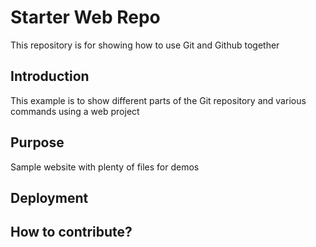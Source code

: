 # Starter Web Repo

This repository is for showing how to use Git and Github together

## Introduction

This example is to show different parts of the Git repository and various commands using a web project

## Purpose

Sample website with plenty of files for demos

## Deployment

## How to contribute?